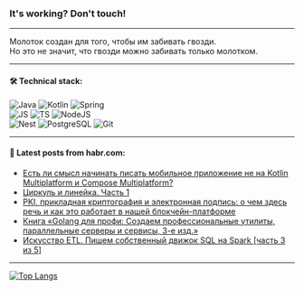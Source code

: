 ### It's working? Don't touch!

---
Молоток создан для того, чтобы им забивать гвозди. <br>
Но это не значит, что гвозди можно забивать только молотком.

---

#### 🛠️ Technical stack:

![Java](https://img.shields.io/badge/Java-informational?logo=Oracle&style=flat&logoColor=white&color=FF4500)
![Kotlin](https://img.shields.io/badge/Kotlin-informational?logo=Kotlin&style=flat&logoColor=white&color=774D97)
![Spring](https://img.shields.io/badge/SpringBoot-informational?logo=SpringBoot&style=flat&logoColor=white&color=6DB33F) <br>
![JS](https://img.shields.io/badge/JS-informational?logo=javaScript&style=flat&logoColor=black&color=F7Df1E)
![TS](https://img.shields.io/badge/TypeScript-informational?logo=typeScript&style=flat&logoColor=black&color=0667A8)
![NodeJS](https://img.shields.io/badge/NodeJS-informational?logo=node.js&style=flat&logoColor=white&color=70A760) <br>
![Nest](https://img.shields.io/badge/NestJS-informational?logo=NestJS&style=flat&logoColor=white&color=E0234E)
![PostgreSQL](https://img.shields.io/badge/PostgreSQL-informational?logo=PostgreSQL&style=flat&logoColor=white&color=DAA520)
![Git](https://img.shields.io/badge/Git-informational?logo=git&style=flat&logoColor=white&color=778899)

___

#### 💬 Latest posts from habr.com:

<!-- BLOG-POST-LIST:START -->
- [Есть ли смысл начинать писать мобильное приложение не на Kotlin Multiplatform и Compose Multiplatform?](https://habr.com/ru/articles/761132/?utm_source=habrahabr&utm_medium=rss&utm_campaign=761132)
- [Циркуль и линейка. Часть 1](https://habr.com/ru/articles/755364/?utm_source=habrahabr&utm_medium=rss&utm_campaign=755364)
- [PKI, прикладная криптография и электронная подпись: о чем здесь речь и как это работает в нашей блокчейн-платформе](https://habr.com/ru/companies/web3_tech/articles/761112/?utm_source=habrahabr&utm_medium=rss&utm_campaign=761112)
- [Книга «Golang для профи: Создаем профессиональные утилиты, параллельные серверы и сервисы, 3-е изд.»](https://habr.com/ru/companies/piter/articles/761096/?utm_source=habrahabr&utm_medium=rss&utm_campaign=761096)
- [Искусство ETL. Пишем собственный движок SQL на Spark [часть 3 из 5]](https://habr.com/ru/articles/761094/?utm_source=habrahabr&utm_medium=rss&utm_campaign=761094)
<!-- BLOG-POST-LIST:END -->

---
[![Top Langs](https://github-readme-stats-git-master-advtsetting-gmailcom.vercel.app/api/top-langs/?username=zloylis&langs_count=10&hide_title=false&title_color=e6edf3&size_weight=0.5&count_weight=0.5&layout=compact&hide_border=true&theme=dracula)](https://github.com/zloylis)

<!-- ![GitHub stats](https://github-readme-stats-git-master-advtsetting-gmailcom.vercel.app/api?username=zloylis&show_icons=true&hide_border=true&theme=dracula&hide_title=true&include_all_commits=true&count_private=true&hide=contribs&hide_rank=true) -->

